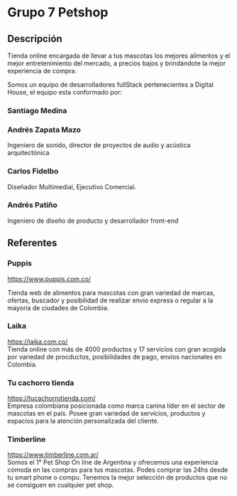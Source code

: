 # Grupo 7 Petshop

## Descripción

Tienda online encargada de llevar a tus mascotas los mejores alimentos y el mejor entretenimiento del mercado, a precios bajos y brindándote la mejor experiencia de compra.

Somos un equipo de desarrolladores fullStack pertenecientes a Digital House, el equipo esta conformado por:

### Santiago Medina

### Andrés Zapata Mazo <br />

Ingeniero de sonido, director de proyectos de audio y acústica arquitectónica

### Carlos Fidelbo
Diseñador Multimedial, Ejecutivo Comercial.

### Andrés Patiño <br />

Ingeniero de diseño de producto y desarrollador front-end

## Referentes

### Puppis<br />

https://www.puppis.com.co/ <br />

Tienda web de alimentos para mascotas con gran variedad de marcas, ofertas, buscador y posibilidad de realizar envio express o regular a la mayoria de ciudades de Colombia.

### Laika<br />

https://laika.com.co/ <br />
Tienda online con más de 4000 productos y 17 servicios con gran acogida por variedad de procductos, posibilidades de pago, envios nacionales en Colombia.

### Tu cachorro tienda<br />

https://tucachorrotienda.com/ <br />
Empresa colombiana posicionada como marca canina líder en el sector de mascotas en el país. Posee gran variedad de servicios, productos y espacios para la atención personalizada del cliente.

### Timberline <br />

https://www.timberline.com.ar/ <br />
Somos el 1° Pet Shop On line de Argentina y ofrecemos una experiencia cómoda en las compras para tus mascotas. Podes comprar las 24hs desde tu smart phone o compu. Tenemos la mejor selección de productos que no se consiguen en cualquier pet shop.
